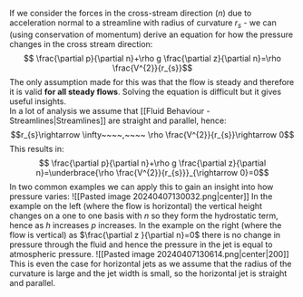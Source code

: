 If we consider the forces in the cross-stream direction ($n$) due to acceleration normal to a streamline with radius of curvature $r_s$ - we can (using conservation of momentum) derive an equation for how the pressure changes in the cross stream direction:
$$ \frac{\partial p}{\partial n}+\rho g \frac{\partial z}{\partial n}=\rho \frac{V^{2}}{r_{s}}$$
The only assumption made for this was that the flow is steady and therefore it is valid **for all steady flows**. Solving the equation is difficult but it gives useful insights.
\
In a lot of analysis we assume that [[Fluid Behaviour - Streamlines|Streamlines]] are straight and parallel, hence:
$$r_{s}\rightarrow \infty~~~~,~~~~ \rho \frac{V^{2}}{r_{s}}\rightarrow 0$$
This results in:
$$ \frac{\partial p}{\partial n}+\rho g \frac{\partial z}{\partial n}=\underbrace{\rho \frac{V^{2}}{r_{s}}}_{\rightarrow 0}=0$$
In two common examples we can apply this to gain an insight into how pressure varies:
![[Pasted image 20240407130032.png|center]]
In the example on the left (where the flow is horizontal) the vertical height changes on a one to one basis with $n$ so they form the hydrostatic term, hence as $h$ increases $p$ increases.
In the example on the right (where the flow is vertical) as $\frac{\partial z }{\partial n}=0$ there is no change in pressure through the fluid and hence the pressure in the jet is equal to atmospheric pressure.
![[Pasted image 20240407130614.png|center|200]]
This is even the case for horizontal jets as we assume that the radius of the curvature is large and the jet width is small, so the horizontal jet is straight and parallel.